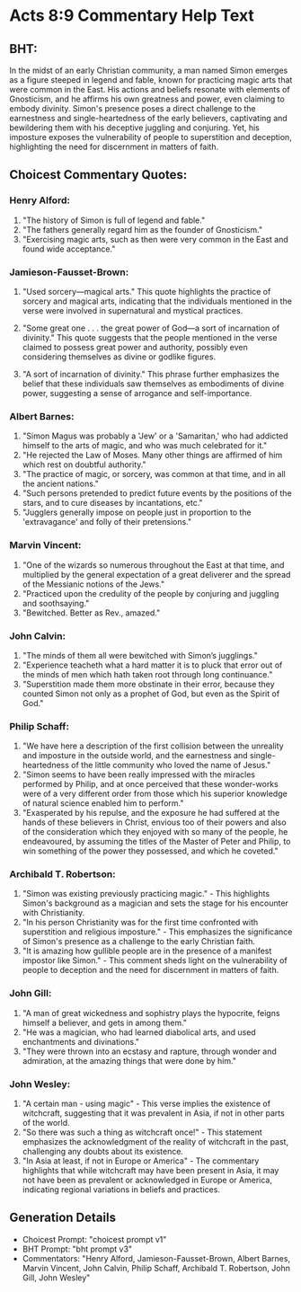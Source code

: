 # Acts 8:9 Commentary Help Text

## BHT:
In the midst of an early Christian community, a man named Simon emerges as a figure steeped in legend and fable, known for practicing magic arts that were common in the East. His actions and beliefs resonate with elements of Gnosticism, and he affirms his own greatness and power, even claiming to embody divinity. Simon's presence poses a direct challenge to the earnestness and single-heartedness of the early believers, captivating and bewildering them with his deceptive juggling and conjuring. Yet, his imposture exposes the vulnerability of people to superstition and deception, highlighting the need for discernment in matters of faith.

## Choicest Commentary Quotes:
### Henry Alford:
1. "The history of Simon is full of legend and fable."
2. "The fathers generally regard him as the founder of Gnosticism."
3. "Exercising magic arts, such as then were very common in the East and found wide acceptance."

### Jamieson-Fausset-Brown:
1. "Used sorcery—magical arts." This quote highlights the practice of sorcery and magical arts, indicating that the individuals mentioned in the verse were involved in supernatural and mystical practices.

2. "Some great one . . . the great power of God—a sort of incarnation of divinity." This quote suggests that the people mentioned in the verse claimed to possess great power and authority, possibly even considering themselves as divine or godlike figures.

3. "A sort of incarnation of divinity." This phrase further emphasizes the belief that these individuals saw themselves as embodiments of divine power, suggesting a sense of arrogance and self-importance.

### Albert Barnes:
1. "Simon Magus was probably a 'Jew' or a 'Samaritan,' who had addicted himself to the arts of magic, and who was much celebrated for it."
2. "He rejected the Law of Moses. Many other things are affirmed of him which rest on doubtful authority."
3. "The practice of magic, or sorcery, was common at that time, and in all the ancient nations."
4. "Such persons pretended to predict future events by the positions of the stars, and to cure diseases by incantations, etc."
5. "Jugglers generally impose on people just in proportion to the 'extravagance' and folly of their pretensions."

### Marvin Vincent:
1. "One of the wizards so numerous throughout the East at that time, and multiplied by the general expectation of a great deliverer and the spread of the Messianic notions of the Jews."
2. "Practiced upon the credulity of the people by conjuring and juggling and soothsaying."
3. "Bewitched. Better as Rev., amazed."

### John Calvin:
1. "The minds of them all were bewitched with Simon’s jugglings."
2. "Experience teacheth what a hard matter it is to pluck that error out of the minds of men which hath taken root through long continuance."
3. "Superstition made them more obstinate in their error, because they counted Simon not only as a prophet of God, but even as the Spirit of God."

### Philip Schaff:
1. "We have here a description of the first collision between the unreality and imposture in the outside world, and the earnestness and single-heartedness of the little community who loved the name of Jesus."
2. "Simon seems to have been really impressed with the miracles performed by Philip, and at once perceived that these wonder-works were of a very different order from those which his superior knowledge of natural science enabled him to perform."
3. "Exasperated by his repulse, and the exposure he had suffered at the hands of these believers in Christ, envious too of their powers and also of the consideration which they enjoyed with so many of the people, he endeavoured, by assuming the titles of the Master of Peter and Philip, to win something of the power they possessed, and which he coveted."

### Archibald T. Robertson:
1. "Simon was existing previously practicing magic." - This highlights Simon's background as a magician and sets the stage for his encounter with Christianity.
2. "In his person Christianity was for the first time confronted with superstition and religious imposture." - This emphasizes the significance of Simon's presence as a challenge to the early Christian faith.
3. "It is amazing how gullible people are in the presence of a manifest impostor like Simon." - This comment sheds light on the vulnerability of people to deception and the need for discernment in matters of faith.

### John Gill:
1. "A man of great wickedness and sophistry plays the hypocrite, feigns himself a believer, and gets in among them."
2. "He was a magician, who had learned diabolical arts, and used enchantments and divinations."
3. "They were thrown into an ecstasy and rapture, through wonder and admiration, at the amazing things that were done by him."

### John Wesley:
1. "A certain man - using magic" - This verse implies the existence of witchcraft, suggesting that it was prevalent in Asia, if not in other parts of the world.
2. "So there was such a thing as witchcraft once!" - This statement emphasizes the acknowledgment of the reality of witchcraft in the past, challenging any doubts about its existence.
3. "In Asia at least, if not in Europe or America" - The commentary highlights that while witchcraft may have been present in Asia, it may not have been as prevalent or acknowledged in Europe or America, indicating regional variations in beliefs and practices.


## Generation Details
- Choicest Prompt: "choicest prompt v1"
- BHT Prompt: "bht prompt v3"
- Commentators: "Henry Alford, Jamieson-Fausset-Brown, Albert Barnes, Marvin Vincent, John Calvin, Philip Schaff, Archibald T. Robertson, John Gill, John Wesley"
